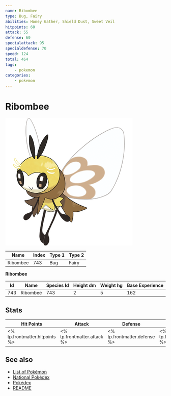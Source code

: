 ```yaml
---
name: Ribombee
type: Bug, Fairy
abilities: Honey Gather, Shield Dust, Sweet Veil
hitpoints: 60
attack: 55
defense: 60
specialattack: 95
specialdefense: 70
speed: 124
total: 464
tags:
    - pokemon
categories:
    - pokemon
---
```


# Ribombee


![Ribombee](images/743.png)

| **Name** | **Index** | **Type 1** | **Type 2** |
|----|----|----|----|
| Ribombee | 743 | Bug | Fairy  |

**Ribombee** 




| **Id** | **Name** | **Species Id** | **Height dm** | **Weight hg** | **Base Experience** |
|--------|----------|----------------|------------|------------|---------------------|
| 743 | Ribombee | 743 | 2 | 5 | 162 |



## Stats

| **Hit Points** | **Attack** | **Defense** | **Special Attack** | **Special Defense** | **Speed** | **Total** |
|----------------|------------|-------------|--------------------|---------------------|-----------|-----------|
| <% tp.frontmatter.hitpoints %> | <% tp.frontmatter.attack %> | <% tp.frontmatter.defense %> | <% tp.frontmatter.specialattack %> | <% tp.frontmatter.specialdefense %> | <% tp.frontmatter.speed %> | <% tp.frontmatter.total %> |

## See also

- [List of Pokémon](../pokemon.md)
- [National Pokédex](../national_pokedex.md)
- [Pokédex](../pokedex.md)
- [README](../README.md)
